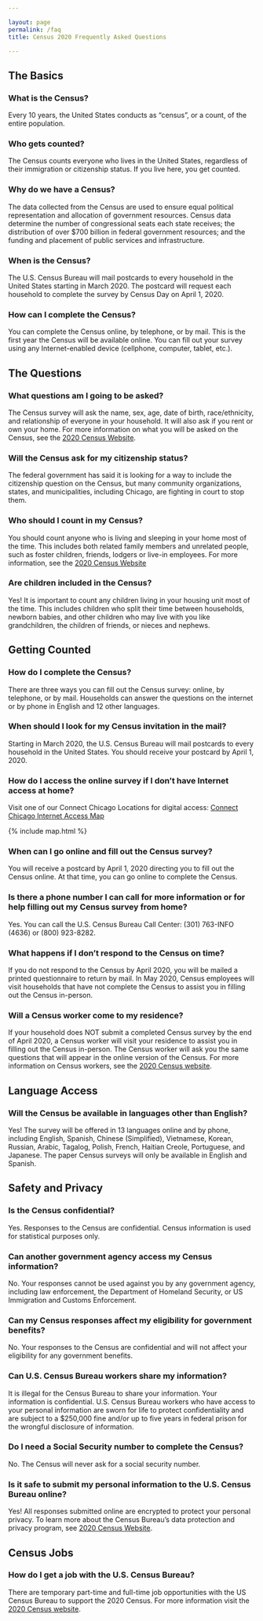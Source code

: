 ```yaml
---

layout: page
permalink: /faq
title: Census 2020 Frequently Asked Questions

---
```

  

## The Basics

### What is the Census?
Every 10 years, the United States conducts as “census”, or a count, of the entire population.

### Who gets counted?
The Census counts everyone who lives in the United States, regardless of their immigration or citizenship status. If you live here, you get counted.

### Why do we have a Census?
The data collected from the Census are used to ensure equal political representation and allocation of government resources. Census data determine the number of congressional seats each state receives; the distribution of over $700 billion in federal government resources; and the funding and placement of public services and infrastructure.

### When is the Census?
The U.S. Census Bureau will mail postcards to every household in the United States starting in March 2020. The postcard will request each household to complete the survey by Census Day on April 1, 2020. 

### How can I complete the Census?
You can complete the Census online, by telephone, or by mail. This is the first year the Census will be available online. You can fill out your survey using any Internet-enabled device (cellphone, computer, tablet, etc.). 

## The Questions
### What questions am I going to be asked?
The Census survey will ask the name, sex, age, date of birth, race/ethnicity, and relationship of everyone in your household. It will also ask if you rent or own your home. For more information on what you will be asked on the Census, see the [2020 Census Website]( https://2020census.gov/en/about-questions.html). 
### Will the Census ask for my citizenship status?
The federal government has said it is looking for a way to include the citizenship question on the Census, but many community organizations, states, and municipalities, including Chicago, are fighting in court to stop them. 
### Who should I count in my Census? 
You should count anyone who is living and sleeping in your home most of the time. This includes both related family members and unrelated people, such as foster children, friends, lodgers or live-in employees.  For more information, see the [2020 Census Website](https://2020census.gov/en/who-to-count.html)
### Are children included in the Census?
Yes! It is important to count any children living in your housing unit most of the time. This includes children who split their time between households, newborn babies, and other children who may live with you like grandchildren, the children of friends, or nieces and nephews. 

## Getting Counted
### How do I complete the Census?
There are three ways you can fill out the Census survey: online, by telephone, or by mail. Households can answer the questions on the internet or by phone in English and 12 other languages.
### When should I look for my Census invitation in the mail?
Starting in March 2020, the U.S. Census Bureau will mail postcards to every household in the United States. You should receive your postcard by April 1, 2020. 
### How do I access the online survey if I don’t have Internet access at home?
Visit one of our Connect Chicago Locations for digital access: [Connect Chicago Internet Access Map](https://data.cityofchicago.org/Education/Connect-Chicago-Locations-Map/4jzv-pgsc)

{% include map.html %}

### When can I go online and fill out the Census survey?
You will receive a postcard by April 1, 2020 directing you to fill out the Census online. At that time, you can go online to complete the Census. 
### Is there a phone number I can call for more information or for help filling out my Census survey from home?
Yes. You can call the U.S. Census Bureau Call Center: (301) 763-INFO (4636) or (800) 923-8282.
### What happens if I don’t respond to the Census on time?
If you do not respond to the Census by April 2020, you will be mailed a printed questionnaire to return by mail. In May 2020, Census employees will visit households that have not complete the Census to assist you in filling out the Census in-person. 
### Will a Census worker come to my residence?
If your household does NOT submit a completed Census survey by the end of April 2020, a Census worker will visit your residence to assist you in filling out the Census in-person. The Census worker will ask you the same questions that will appear in the online version of the Census. For more information on Census workers, see the [2020 Census website](https://www.census.gov/about/regions/chicago/contact/identify.html). 

## Language Access
### Will the Census be available in languages other than English?
Yes! The survey will be offered in 13 languages online and by phone, including English, Spanish, Chinese (Simplified), Vietnamese, Korean, Russian, Arabic, Tagalog, Polish, French, Haitian Creole, Portuguese, and Japanese. The paper Census surveys will only be available in English and Spanish. 

## Safety and Privacy
### Is the Census confidential?
Yes. Responses to the Census are confidential. Census information is used for statistical purposes only. 
### Can another government agency access my Census information?
No. Your responses cannot be used against you by any government agency, including law enforcement, the Department of Homeland Security, or US Immigration and Customs Enforcement.
### Can my Census responses affect my eligibility for government benefits?
No. Your responses to the Census are confidential and will not affect your eligibility for any government benefits. 
### Can U.S. Census Bureau workers share my information?
It is illegal for the Census Bureau to share your information. Your information is confidential. U.S. Census Bureau workers who have access to your personal information are sworn for life to protect confidentiality and are subject to a $250,000 fine and/or up to five years in federal prison for the wrongful disclosure of information.  
### Do I need a Social Security number to complete the Census?
No. The Census will never ask for a social security number.  
### Is it safe to submit my personal information to the U.S. Census Bureau online?
Yes! All responses submitted online are encrypted to protect your personal privacy. To learn more about the Census Bureau’s data protection and privacy program, see [2020 Census Website](https://www.census.gov/about/policies/privacy.html). 
## Census Jobs
### How do I get a job with the U.S. Census Bureau?
There are temporary part-time and full-time job opportunities with the US Census Bureau to support the 2020 Census. For more information visit the [2020 Census website]( https://www.census.gov/about/regions/chicago/jobs/all.html).
